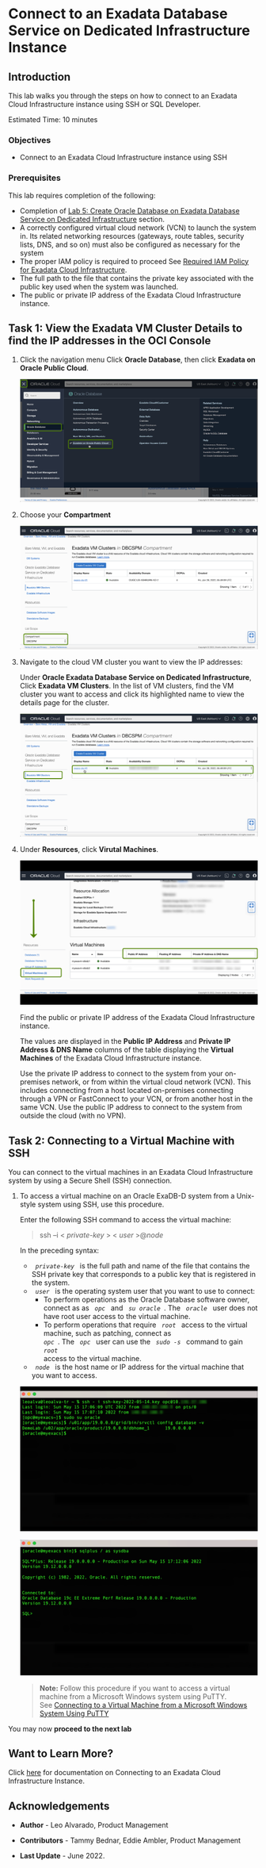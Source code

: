 
<!-- Updated April 5, 2022 -->

# Connect to an Exadata Database Service on Dedicated Infrastructure Instance


## Introduction

This lab walks you through the steps on how to connect to an Exadata Cloud Infrastructure instance using SSH or SQL Developer.

Estimated Time: 10 minutes



### Objectives

-   Connect to an Exadata Cloud Infrastructure instance using SSH


### Prerequisites

This lab requires completion of the following:

* Completion of [Lab 5: Create Oracle Database on Exadata Database Service on Dedicated Infrastructure](?lab=lab5-create-database) section.
* A correctly configured virtual cloud network (VCN) to launch the system in. Its related networking resources (gateways, route tables, security lists, DNS, and so on) must also be configured as necessary for the system
* The proper IAM policy is required to proceed See [Required IAM Policy for Exadata Cloud Infrastructure](https://docs.oracle.com/en-us/iaas/exadatacloud/exacs/preparing-for-ecc-deployment.html#GUID-EA03F7BC-7D8E-4177-AFF4-615F71C390CD).
* The full path to the file that contains the private key associated with the public key used when the system was launched.
* The public or private IP address of the Exadata Cloud Infrastructure instance.




## Task 1: View the Exadata VM Cluster Details to find the IP addresses in the OCI Console


1.  Click the navigation menu Click **Oracle Database**, then click **Exadata on Oracle Public Cloud**.

    ![Exadata on Oracle Public Cloud Menu](./images/exadb-d-menu.png " ")

2.  Choose your **Compartment**

    ![Choose your Compartment Page](./images/choose-compartment.png " ")


3.  Navigate to the cloud VM cluster you want to view the IP addresses:

    Under **Oracle Exadata Database Service on Dedicated Infrastructure**, Click **Exadata VM Clusters**. In the list of VM clusters, find the VM cluster you want to access and click its highlighted name to view the details page for the cluster.

    ![Exadata VM Clusters Page](./images/exavmclusters.png " ")

4.  Under **Resources**, click **Virutal Machines**.

    ![View Virtual Machines Page](./images/view-vmcluster.png " ")

    Find the public or private IP address of the Exadata Cloud Infrastructure instance.

    The values are displayed in the **Public IP Address** and **Private IP Address & DNS Name** columns of the table displaying the **Virtual Machines** of the Exadata Cloud Infrastructure instance.

    Use the private IP address to connect to the system from your on-premises network, or from within the virtual cloud network (VCN). This includes connecting from a host located on-premises connecting through a VPN or FastConnect to your VCN, or from another host in the same VCN. Use the public IP address to connect to the system from outside the cloud (with no VPN).

## Task 2: Connecting to a Virtual Machine with SSH

You can connect to the virtual machines in an Exadata Cloud Infrastructure system by using a Secure Shell (SSH) connection.

1.  To access a virtual machine on an Oracle ExaDB-D system from a Unix-style system using SSH, use this procedure.

    Enter the following SSH command to access the virtual machine:     

    > ssh –i  < *private-key* > < *user* >@*node*



    In the preceding syntax:

    * *<code>  private-key  </code>* is the full path and name of the file that contains the SSH private key that corresponds to a public key that is registered in the system.
    * *<code>  user  </code>* is the operating system user that you want to use to connect:
         * To perform operations as the Oracle Database software owner, connect as as *<code>  opc  </code>* and *<code>  su oracle  </code>*. The *<code>  oracle  </code>* user does not have root user access to the virtual machine.
         * To perform operations that require *<code>  root  </code>* access to the virtual machine, such as patching, connect as *<code>  opc  </code>*. The *<code>  opc  </code>* user can use the *<code>  sudo -s  </code>* command to gain *<code>  root  </code>* access to the virtual machine.
    * *<code>  node  </code>* is the host name or IP address for the virtual machine that you want to access.

    ![connect via ssh screen](./images/connect-ssh.png " ")

    ![connect via sqlplus](./images/connect-sqlplus.png " ")


    > **Note:** Follow this procedure if you want to access a virtual machine from a Microsoft Windows system using PuTTY.  
    See [Connecting to a Virtual Machine from a Microsoft Windows System Using PuTTY](https://docs.oracle.com/en-us/iaas/exadatacloud/exacs/ecs-connecting-to-service-inst.html#GUID-8D940FEF-2705-4502-95EA-665906606F3C)


You may now **proceed to the next lab**

## Want to Learn More?


Click [here](https://docs.oracle.com/en-us/iaas/exadatacloud/exacs/ecs-connect-to-service-instance.html) for documentation on Connecting to an Exadata Cloud Infrastructure Instance.


## Acknowledgements

* **Author** - Leo Alvarado, Product Management

* **Contributors** - Tammy Bednar, Eddie Ambler, Product Management

* **Last Update** - June 2022.
